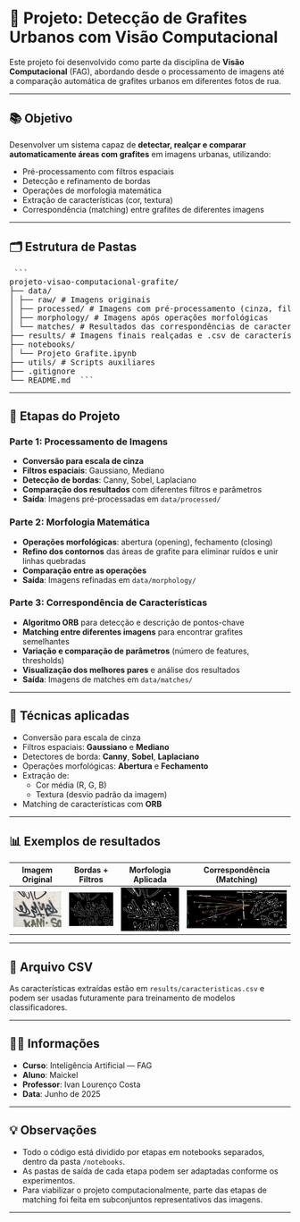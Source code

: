 # 🧠 Projeto: Detecção de Grafites Urbanos com Visão Computacional

Este projeto foi desenvolvido como parte da disciplina de **Visão Computacional** (FAG), abordando desde o processamento de imagens até a comparação automática de grafites urbanos em diferentes fotos de rua.

---

## 📚 Objetivo

Desenvolver um sistema capaz de **detectar, realçar e comparar automaticamente áreas com grafites** em imagens urbanas, utilizando:

- Pré-processamento com filtros espaciais
- Detecção e refinamento de bordas
- Operações de morfologia matemática
- Extração de características (cor, textura)
- Correspondência (matching) entre grafites de diferentes imagens

---

## 🗂️ Estrutura de Pastas

<pre lang="markdown"> ``` 
projeto-visao-computacional-grafite/
├── data/
│ ├── raw/ # Imagens originais
│ ├── processed/ # Imagens com pré-processamento (cinza, filtros, bordas)
│ ├── morphology/ # Imagens após operações morfológicas
│ └── matches/ # Resultados das correspondências de características
├── results/ # Imagens finais realçadas e .csv de características
├── notebooks/
│ └── Projeto Grafite.ipynb
├── utils/ # Scripts auxiliares
├── .gitignore
└── README.md  ``` 
</pre>

---

## 🚦 Etapas do Projeto

### **Parte 1: Processamento de Imagens**
- **Conversão para escala de cinza**
- **Filtros espaciais**: Gaussiano, Mediano
- **Detecção de bordas**: Canny, Sobel, Laplaciano
- **Comparação dos resultados** com diferentes filtros e parâmetros
- **Saída**: Imagens pré-processadas em `data/processed/`

### **Parte 2: Morfologia Matemática**
- **Operações morfológicas**: abertura (opening), fechamento (closing)
- **Refino dos contornos** das áreas de grafite para eliminar ruídos e unir linhas quebradas
- **Comparação entre as operações**
- **Saída**: Imagens refinadas em `data/morphology/`

### **Parte 3: Correspondência de Características**
- **Algoritmo ORB** para detecção e descrição de pontos-chave
- **Matching entre diferentes imagens** para encontrar grafites semelhantes
- **Variação e comparação de parâmetros** (número de features, thresholds)
- **Visualização dos melhores pares** e análise dos resultados
- **Saída**: Imagens de matches em `data/matches/`

---

## 🔧 Técnicas aplicadas

- Conversão para escala de cinza
- Filtros espaciais: **Gaussiano** e **Mediano**
- Detectores de borda: **Canny**, **Sobel**, **Laplaciano**
- Operações morfológicas: **Abertura** e **Fechamento**
- Extração de:
  - Cor média (R, G, B)
  - Textura (desvio padrão da imagem)
- Matching de características com **ORB**

---

## 📊 Exemplos de resultados

| Imagem Original | Bordas + Filtros | Morfologia Aplicada | Correspondência (Matching) |
|-----------------|------------------|---------------------|----------------------------|
| ![](data/raw/IMG_8857.JPG) | ![](data/processed/canny_12.jpg) | ![](data/morphology/canny_12.jpg) | ![](data/matches/matches_n800_r65/canny_109_canny_112.jpg) |

---

## 📁 Arquivo CSV

As características extraídas estão em `results/caracteristicas.csv` e podem ser usadas futuramente para treinamento de modelos classificadores.

---

## 👨‍🎓 Informações

- **Curso**: Inteligência Artificial — FAG
- **Aluno**: Maickel
- **Professor**: Ivan Lourenço Costa
- **Data**: Junho de 2025

---

## 💡 Observações

- Todo o código está dividido por etapas em notebooks separados, dentro da pasta `/notebooks`.
- As pastas de saída de cada etapa podem ser adaptadas conforme os experimentos.
- Para viabilizar o projeto computacionalmente, parte das etapas de matching foi feita em subconjuntos representativos das imagens.

---

